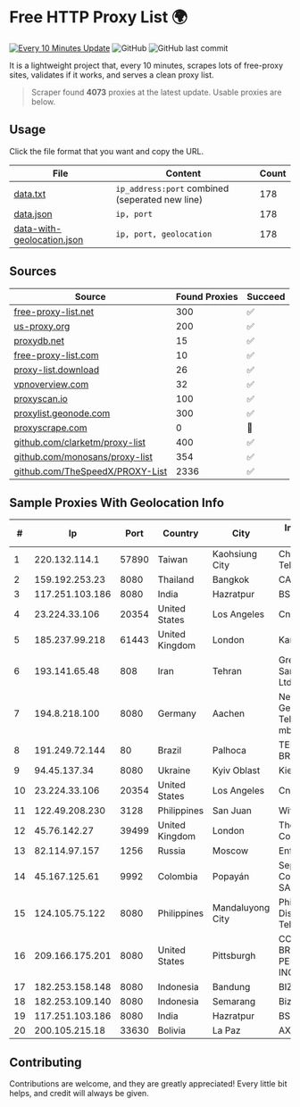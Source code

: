 
# Free HTTP Proxy List 🌍

[![Every 10 Minutes Update](https://github.com/mertguvencli/http-proxy-list/actions/workflows/main.yml/badge.svg?branch=main)](https://github.com/mertguvencli/http-proxy-list/actions/workflows/main.yml)
![GitHub](https://img.shields.io/github/license/mertguvencli/http-proxy-list)
![GitHub last commit](https://img.shields.io/github/last-commit/mertguvencli/http-proxy-list)

It is a lightweight project that, every 10 minutes, scrapes lots of free-proxy sites, validates if it works, and serves a clean proxy list.


> Scraper found **4073** proxies at the latest update. Usable proxies are below.

## Usage

Click the file format that you want and copy the URL.


|File|Content|Count|
|----|-------|-----|
|[data.txt](https://raw.githubusercontent.com/mertguvencli/http-proxy-list/main/proxy-list/data.txt)|`ip_address:port` combined (seperated new line)|178|
|[data.json](https://raw.githubusercontent.com/mertguvencli/http-proxy-list/main/proxy-list/data.json)|`ip, port`|178|
|[data-with-geolocation.json](https://raw.githubusercontent.com/mertguvencli/http-proxy-list/main/proxy-list/data-with-geolocation.json)|`ip, port, geolocation`|178|

## Sources

|Source|Found Proxies|Succeed|
|------|-------------|-------|
|[free-proxy-list.net](https://free-proxy-list.net)|300|✅|
|[us-proxy.org](https://www.us-proxy.org)|200|✅|
|[proxydb.net](http://proxydb.net)|15|✅|
|[free-proxy-list.com](https://free-proxy-list.com/?page=&port=&type%5B%5D=http&type%5B%5D=https&up_time=0&search=Search)|10|✅|
|[proxy-list.download](https://www.proxy-list.download/HTTP)|26|✅|
|[vpnoverview.com](https://vpnoverview.com/privacy/anonymous-browsing/free-proxy-servers)|32|✅|
|[proxyscan.io](https://www.proxyscan.io)|100|✅|
|[proxylist.geonode.com](https://proxylist.geonode.com/api/proxy-list?limit=300&page=1&sort_by=lastChecked&sort_type=desc&protocols=http,https)|300|✅|
|[proxyscrape.com](https://api.proxyscrape.com/v2/?request=displayproxies&protocol=http&timeout=10000&country=all&ssl=all&anonymity=all)|0|🚫|
|[github.com/clarketm/proxy-list](https://raw.githubusercontent.com/clarketm/proxy-list/master/proxy-list-raw.txt)|400|✅|
|[github.com/monosans/proxy-list](https://raw.githubusercontent.com/monosans/proxy-list/main/proxies/http.txt)|354|✅|
|[github.com/TheSpeedX/PROXY-List](https://raw.githubusercontent.com/TheSpeedX/PROXY-List/master/http.txt)|2336|✅|


## Sample Proxies With Geolocation Info

|#|Ip|Port|Country|City|Internet Service Provider|
|-|--|----|-------|----|-------------------------|
|1|220.132.114.1|57890|Taiwan|Kaohsiung City|Chunghwa Telecom Co., Ltd.|
|2|159.192.253.23|8080|Thailand|Bangkok|CAT-BB|
|3|117.251.103.186|8080|India|Hazratpur|BSNL Internet|
|4|23.224.33.106|20354|United States|Los Angeles|Cnservers LLC|
|5|185.237.99.218|61443|United Kingdom|London|Kamatera Inc|
|6|193.141.65.48|808|Iran|Tehran|Green Web Samaneh Novin Co Ltd|
|7|194.8.218.100|8080|Germany|Aachen|NetCologne Gesellschaft fur Telekommunikation mbH|
|8|191.249.72.144|80|Brazil|Palhoca|TELEFÔNICA BRASIL S.A|
|9|94.45.137.34|8080|Ukraine|Kyiv Oblast|Kievline LLC|
|10|23.224.33.106|20354|United States|Los Angeles|Cnservers LLC|
|11|122.49.208.230|3128|Philippines|San Juan|WifiCity, Inc|
|12|45.76.142.27|39499|United Kingdom|London|The Constant Company|
|13|82.114.97.157|1256|Russia|Moscow|Enforta-MSK|
|14|45.167.125.61|9992|Colombia|Popayán|Sepcom Comunicaciones SAS|
|15|124.105.75.122|8080|Philippines|Mandaluyong City|Philippine Long Distance Telephone Co.|
|16|209.166.175.201|8080|United States|Pittsburgh|CONTINENTAL BROADBAND PENNSYLVANIA, INC.|
|17|182.253.158.148|8080|Indonesia|Bandung|BIZNET|
|18|182.253.109.140|8080|Indonesia|Semarang|Biznet Metronet|
|19|117.251.103.186|8080|India|Hazratpur|BSNL Internet|
|20|200.105.215.18|33630|Bolivia|La Paz|AXS Bolivia S. A.|



## Contributing

Contributions are welcome, and they are greatly appreciated! Every
little bit helps, and credit will always be given.

